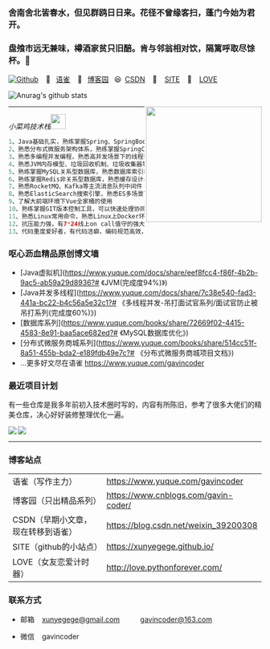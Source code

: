 ### 舍南舍北皆春水，但见群鸥日日来。花径不曾缘客扫，蓬门今始为君开。
### 盘飧市远无兼味，樽酒家贫只旧醅。肯与邻翁相对饮，隔篱呼取尽馀杯。👋


[![Github](https://img.shields.io/github/followers/xunyegege?label=Follow&style=social)](https://github.com/xunyegege)​ &ensp; :clown_face: &ensp;[语雀](https://www.yuque.com/gavincoder)   &ensp;:call_me_hand: &ensp;[博客园](https://www.cnblogs.com/gavin-coder/)  &ensp;:laughing:&ensp;[CSDN](https://blog.csdn.net/weixin_39200308 ) &ensp; :crossed_flags: &ensp; [SITE](https://xunyegege.github.io/)  &ensp;:love_letter:  &ensp;[LOVE](http://love.pythonforever.com/)









![Anurag's github stats](https://github-readme-stats.vercel.app/api?username=xunyegege&show_icons=true&hide=["contribs","prs"])

<img align='right' src="https://media.giphy.com/media/M9gbBd9nbDrOTu1Mqx/giphy.gif" width="230">

-------

<p><em>小菜鸡技术栈<img src="https://media.giphy.com/media/WUlplcMpOCEmTGBtBW/giphy.gif" width="30"> 
</em></p>

```java
1、Java基础扎实，熟练掌握Spring、SpringBoot、Mybatis等框架的使用
2、熟悉分布式微服务架构体系，熟练掌握SpringCloud、Dubbo分布式框架的构建与开发
3、熟悉多编程并发编程，熟悉高并发场景下的线程调优
4、熟悉JVM内存模型、垃圾回收机制、垃圾收集器等，熟悉JVM故障排查调优
5、熟练掌握MySQL关系型数据库，熟悉数据库索引机制，熟悉SQL语句分析调优
6、熟练掌握Redis非关系型数据库，熟悉缓存设计与优化
7、熟悉RocketMQ、Kafka等主流消息队列中间件
8、熟悉ElasticSearch搜索引擎，熟悉ES多场景下的性能调优
9、了解大前端环境下Vue全家桶的使用
10、熟练掌握GIT版本控制工具，可以快速处理协同开发时遇到的冲突
11、熟悉Linux常用命令，熟悉Linux上Docker环境的开发使用
12、抗压能力强，有7*24线上on call值守的强大身心与遇事响应迅速的靠谱执行力。
13、代码重度爱好者，有代码洁癖，编码规范高效，学习能力强，乐于挑战新技术、新事物
```

### 呕心沥血精品原创博文墙
- [Java虚拟机](https://www.yuque.com/docs/share/eef8fcc4-f86f-4b2b-9ac5-ab59a29d8936?# 《JVM(完成度94%)》)
- [Java并发多线程](https://www.yuque.com/docs/share/7c38e540-fad3-441a-bc22-b4c56a5e32c1?# 《多线程并发-吊打面试官系列/面试官防止被吊打系列(完成度60%)》)
- [数据库系列](https://www.yuque.com/books/share/72669f02-4415-4583-8e91-baa5ace682ed?# 《MySQL数据库优化》)
- [分布式微服务商城系列](https://www.yuque.com/books/share/514cc51f-8a51-455b-bda2-e189fdb49e7c?# 《分布式微服务商城项目文档》)
- ...更多好文尽在语雀 https://www.yuque.com/gavincoder



### 最近项目计划

有一些仓库是我多年前初入技术圈时写的，内容有所陈旧，参考了很多大佬们的精美仓库，决心好好装修整理优化一遍。

<div>
<a href="https://github.com/xunyegege/Backend_development">
  <img  align="left" src="https://github-readme-stats.vercel.app/api/pin/?username=xunyegege&repo=Backend_development" />
</a>
<a href="https://github.com/xunyegege/source">
  <img  align="center" src="https://github-readme-stats.vercel.app/api/pin/?username=xunyegege&repo=future-mall" />
</a>
</div>

----- 


### 博客站点

|                                    |                                       |
| ---------------------------------- | ------------------------------------- |
| 语雀（写作主力）                   | https://www.yuque.com/gavincoder      |
| 博客园（只出精品系列）             | https://www.cnblogs.com/gavin-coder/  |
| CSDN（早期小文章，现在转移到语雀） | https://blog.csdn.net/weixin_39200308 |
| SITE（github的小站点）             | https://xunyegege.github.io/        |
| LOVE（女友恋爱计时器）             | http://love.pythonforever.com/        |





### 联系方式

- 邮箱   &ensp; xunyegege@gmail.com  ​    &ensp; &ensp; &ensp;       gavincoder@163.com


- 微信  &ensp;   gavincoder

